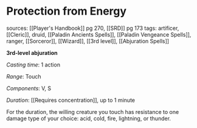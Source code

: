 # Protection from Energy
sources: [[Player's Handbook]] pg 270, [[SRD]] pg 173
tags: artificer, [[Cleric]], druid, [[Paladin Ancients Spells]], [[Paladin Vengeance Spells]], ranger, [[Sorceror]], [[Wizard]], [[3rd level]], [[Abjuration Spells]]

**3rd-level abjuration**

*Casting time*: 1 action

*Range*: Touch

*Components*: V, S

*Duration*: [[Requires concentration]], up to 1 minute

For the duration, the willing creature you touch has resistance to one damage type of your choice: acid, cold, fire, lightning, or thunder.
